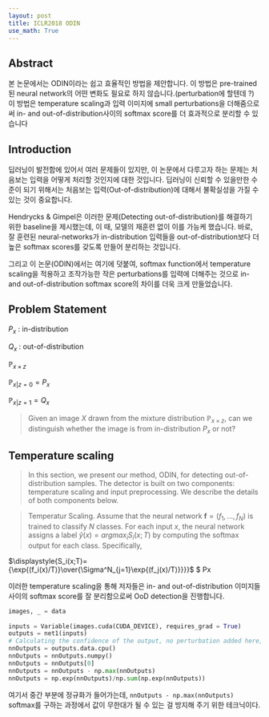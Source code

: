 ```yaml
---
layout: post
title: ICLR2018 ODIN
use_math: True
---
```


## Abstract

본 논문에서는 ODIN이라는 쉽고 효율적인 방법을 제안합니다. 이 방법은 pre-trained된 neural network의 어떤 변화도 필요로 하지 않습니다.(perturbation에 할텐데 ?) 이 방법은 temperature scaling과 입력 이미지에 small perturbations을 더해줌으로써 in- and out-of-distribution사이의 softmax score를 더 효과적으로 분리할 수 있습니다

## Introduction

딥러닝이 발전함에 있어서 여러 문제들이 있지만, 이 논문에서 다루고자 하는 문제는 처음보는 입력을 어떻게 처리할 것인지에 대한 것입니다. 딥러닝이 신뢰할 수 있을만한 수준이 되기 위해서는 처음보는 입력(Out-of-distribution)에 대해서 불확실성을 가질 수 있는 것이 중요합니다.

Hendrycks & Gimpel은 이러한 문제(Detecting out-of-distribution)를 해결하기 위한 baseline을 제시했는데, 이 때, 모델의 재훈련 없이 이를 가능케 했습니다. 바로, 잘 훈련된 neural-networks가 in-distribution 입력들을 out-of-distribution보다 더 높은 softmax scores를 갖도록 만들어 분리하는 것입니다.

그리고 이 논문(ODIN)에서는 여기에 덧붙여, softmax function에서 temperature scaling을 적용하고 조작가능한 작은 perturbations를 입력에 더해주는 것으로 in- and out-of-distribution softmax score의 차이를 더욱 크게 만들었습니다.

## Problem Statement

$P_x$ : in-distribution 

$Q_x$ : out-of-distribution

$\mathbb{P}_{x\times{z}}$

$\mathbb{P}_{x|z=0}=P_x$

$\mathbb{P}_{x|z=1}=Q_x$

>Given an image $X$ drawn from the mixture distribution $\mathbb{P}_{x\times{z}}$, can we distinguish whether the image is from in-distribution $P_x$ or not?

## Temperature scaling

> In this section, we present our method, ODIN, for detecting out-of-distribution samples. The detector is built on two components: temperature scaling and input preprocessing. We describe the details of both components below.

> Temperatur Scaling. Assume that the neural network $\mathbf{f}=(f_1,...,f_N)$ is trained to classify $N$ classes. For each input $x$, the neural network assigns a label $\hat{y}(x)=argmax_iS_i(x;T)$ by computing the softmax output for each class. Specifically,

$\displaystyle{S_i(x;T)={\exp{(f_i(x)/T)}\over{\Sigma^N_{j=1}\exp{(f_j(x)/T)}}}}$
$ Px

이러한 temperature scaling을 통해 저자들은 in- and out-of-distribution 이미지들 사이의 softmax score를 잘 분리함으로써 OoD detection을 진행합니다.

```python
images, _ = data
        
inputs = Variable(images.cuda(CUDA_DEVICE), requires_grad = True)
outputs = net1(inputs)
# Calculating the confidence of the output, no perturbation added here, no temperature scaling used
nnOutputs = outputs.data.cpu()
nnOutputs = nnOutputs.numpy()
nnOutputs = nnOutputs[0]
nnOutputs = nnOutputs - np.max(nnOutputs)
nnOutputs = np.exp(nnOutputs)/np.sum(np.exp(nnOutputs))
```

여기서 중간 부분에 정규화가 들어가는데, `nnOutputs - np.max(nnOutputs)` softmax를 구하는 과정에서 값이 무한대가 될 수 있는 걸 방지해 주기 위한 테크닉이다.
